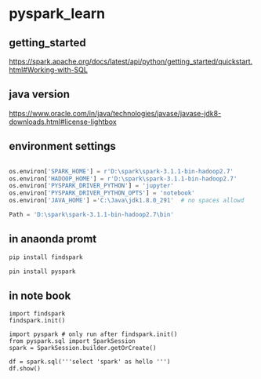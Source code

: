 # pyspark_learn

## getting_started
https://spark.apache.org/docs/latest/api/python/getting_started/quickstart.html#Working-with-SQL

## java version

https://www.oracle.com/in/java/technologies/javase/javase-jdk8-downloads.html#license-lightbox
## environment settings
```python

os.environ['SPARK_HOME'] = r'D:\spark\spark-3.1.1-bin-hadoop2.7'
os.environ['HADOOP_HOME'] = r'D:\spark\spark-3.1.1-bin-hadoop2.7'
os.environ['PYSPARK_DRIVER_PYTHON'] = 'jupyter'
os.environ['PYSPARK_DRIVER_PYTHON_OPTS'] = 'notebook'
os.environ['JAVA_HOME'] ='C:\Java\jdk1.8.0_291'  # no spaces allowd 

Path = 'D:\spark\spark-3.1.1-bin-hadoop2.7\bin'
```
## in anaonda promt
```cmd
pip install findspark

pin install pyspark

```

## in note book
```
import findspark
findspark.init()

import pyspark # only run after findspark.init()
from pyspark.sql import SparkSession
spark = SparkSession.builder.getOrCreate()

df = spark.sql('''select 'spark' as hello ''')
df.show()
```
